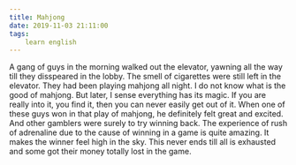 ```yaml
---
title: Mahjong
date: 2019-11-03 21:11:00
tags:
    learn english
---
```

A gang of guys in the morning walked out the elevator, yawning all the way till they disspeared in the lobby. The smell of cigarettes were still left in the elevator. They had been playing mahjong all night. I do not know what is the good of mahjong. But later, I sense everything has its magic. If you are really into it, you find it, then you can never easily get out of it. When one of these guys won in that play of mahjong, he definitely felt great and excited. And other gamblers were surely to try winning back. The experience of rush of adrenaline due to the cause of winning in a game is quite amazing. It makes the winner feel high in the sky. This never ends till all is exhausted and some got their money totally lost in the game.
